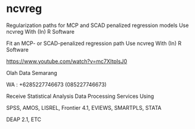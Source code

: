 # ncvreg
Regularization paths for MCP and SCAD penalized regression models Use ncvreg With (In) R Software

Fit an MCP- or SCAD-penalized regression path Use ncvreg With (In) R Software

https://www.youtube.com/watch?v=mc7XItpIsJ0

Olah Data Semarang

WA : +6285227746673 (085227746673)

Receive Statistical Analysis Data Processing Services Using

SPSS, AMOS, LISREL, Frontier 4.1, EVIEWS, SMARTPLS, STATA

DEAP 2.1, ETC
